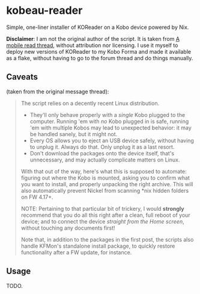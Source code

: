 # kobeau-reader

Simple, one-liner installer of KOReader on a Kobo device powered by Nix.

**Disclaimer**: I am not the original author of the script. It is taken from [A
mobile read thread](https://www.mobileread.com/forums/showthread.php?t=314220),
without attribution nor licensing. I use it myself to deploy new versions of
KOReader to my Kobo Forma and made it available as a flake, without having to go
to the forum thread and do things manually.

## Caveats

(taken from the original message thread):

> The script relies on a decently recent Linux distribution.
>
> - They'll only behave properly with a *single* Kobo plugged to the computer.
>   Running 'em with *no* Kobo plugged in is safe, running 'em with multiple
>   Kobos may lead to unexpected behavior: it may be handled sanely, but it
>   might not.
> - Every OS allows you to eject an USB device safely, without having to unplug
>   it. Always do that. Only unplug it as a last resort.
> - Don't download the packages onto the device itself, that's unnecessary, and
>   may actually complicate matters on Linux.
>
> With that out of the way, here's what this is supposed to automate: figuring
> out where the Kobo is mounted, asking you to confirm what you want to install,
> and properly unpacking the right archive. This will also automatically prevent
> Nickel from scanning *nix hidden folders on FW 4.17+.
>
> NOTE: Pertaining to that particular bit of trickery, I would **strongly**
> recommend that you do all this right after a clean, full reboot of your
> device; and to connect the device *straight from the Home screen*, without
> touching any documents first!
>
> Note that, in addition to the packages in the first post, the scripts also
> handle KFMon's standalone install package, to quickly restore functionality
> after a FW update, for instance.

## Usage

TODO.
